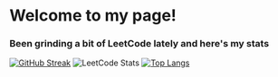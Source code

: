 # Welcome to my page!
### Been grinding a bit of LeetCode lately and here's my stats

[![GitHub Streak](https://streak-stats.demolab.com?user=jason-701&theme=dark&hide_border=true)](https://git.io/streak-stats)
![LeetCode Stats](https://leetcard.jacoblin.cool/jason-701?theme=dark&font=ABeeZee)
[![Top Langs](https://github-readme-stats.vercel.app/api/top-langs/?username=jason-701)](https://github.com/anuraghazra/github-readme-stats)
<!--
**jason-701/jason-701** is a ✨ _special_ ✨ repository because its `README.md` (this file) appears on your GitHub profile.

Here are some ideas to get you started:

- 🔭 I’m currently working on ...
- 🌱 I’m currently learning ...
- 👯 I’m looking to collaborate on ...
- 🤔 I’m looking for help with ...
- 💬 Ask me about ...
- 📫 How to reach me: ...
- 😄 Pronouns: ...
- ⚡ Fun fact: ...
-->
